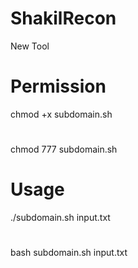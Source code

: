 # ShakilRecon
New Tool
# Permission
chmod +x subdomain.sh
#
chmod 777 subdomain.sh
# Usage
./subdomain.sh input.txt
#
bash subdomain.sh input.txt
